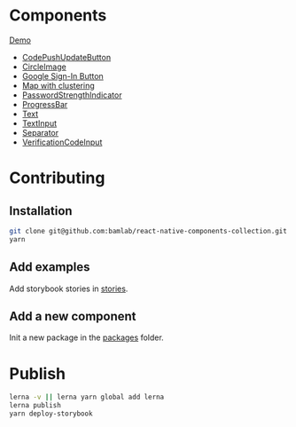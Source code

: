 # Components

[Demo](https://bamlab.github.io/react-native-components-collection/)

* [CodePushUpdateButton](./packages/react-native-component-code-push-update-button)
* [CircleImage](./packages/react-native-component-circle-image)
* [Google Sign-In Button](./packages/react-native-component-google-signin)
* [Map with clustering](./packages/react-native-component-map-clustering)
* [PasswordStrengthIndicator](./packages/react-native-component-password-strength-indicator)
* [ProgressBar](./packages/react-native-component-progress-bar)
* [Text](./packages/react-native-component-text)
* [TextInput](./packages/react-native-component-text-input)
* [Separator](./packages/react-native-component-separator)
* [VerificationCodeInput](./packages/react-native-component-verification-code-input)

# Contributing

## Installation

```bash
git clone git@github.com:bamlab/react-native-components-collection.git
yarn
```

## Add examples

Add storybook stories in [stories](./stories).

## Add a new component

Init a new package in the [packages](./packages) folder.

# Publish

```bash
lerna -v || lerna yarn global add lerna
lerna publish
yarn deploy-storybook
```
